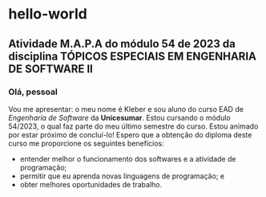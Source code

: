 # hello-world
## Atividade M.A.P.A do módulo 54 de 2023 da disciplina TÓPICOS ESPECIAIS EM ENGENHARIA DE SOFTWARE II 
### **Olá, pessoal**

Vou me apresentar: o meu nome é Kleber e sou aluno do curso EAD de *Engenharia de Software* da **Unicesumar**. Estou cursando o módulo 54/2023, o qual faz parte do meu último semestre do curso. Estou animado por estar próximo de concluí-lo! Espero que a obtenção do diploma deste curso me proporcione os seguintes benefícios:
- entender melhor o funcionamento dos softwares e a atividade de programação;
- permitir que eu aprenda novas linguagens de programação; e
- obter melhores oportunidades de trabalho.

